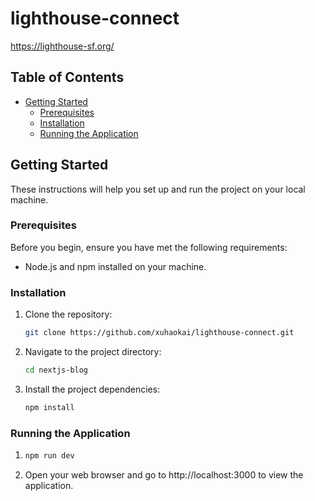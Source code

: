 # lighthouse-connect

https://lighthouse-sf.org/

## Table of Contents

- [Getting Started](#getting-started)
  - [Prerequisites](#prerequisites)
  - [Installation](#installation)
  - [Running the Application](#running-the-application)

## Getting Started

These instructions will help you set up and run the project on your local machine.

### Prerequisites

Before you begin, ensure you have met the following requirements:

- Node.js and npm installed on your machine.

### Installation

1. Clone the repository:

   ```bash
   git clone https://github.com/xuhaokai/lighthouse-connect.git
   ```
2. Navigate to the project directory:
   ```bash
   cd nextjs-blog
3. Install the project dependencies:
   ```bash
   npm install
### Running the Application
1. ```bash
   npm run dev
   ```
2. Open your web browser and go to http://localhost:3000 to view the application.






   
